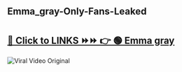 
 ## Emma_gray-Only-Fans-Leaked

# <h2><a href="https://clipsfans.com/Emma_gray&ref=git">🔗 Click to LINKS ⏩⏩ 👉 🟢 Emma gray </a></h2>

<a href="https://clipsfans.com/Emma_gray&ref=git" rel="nofollow" data-target="animated-image.originalLink"><img src="https://i.ibb.co.com/xMMVF88/686577567.gif" alt="Viral Video Original" style="max-width: 100%; display: inline-block;" data-target="animated-image.originalImage"></a>
